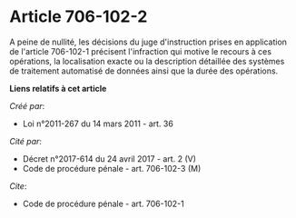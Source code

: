 # Article 706-102-2

A peine de nullité, les décisions du juge d'instruction prises en application de l'article 706-102-1 précisent l'infraction
qui motive le recours à ces opérations, la localisation exacte ou la description détaillée des systèmes de traitement
automatisé de données ainsi que la durée des opérations.

**Liens relatifs à cet article**

_Créé par_:

  - Loi n°2011-267 du 14 mars 2011 - art. 36

_Cité par_:

  - Décret n°2017-614 du 24 avril 2017 - art. 2 (V)
  - Code de procédure pénale - art. 706-102-3 (M)

_Cite_:

  - Code de procédure pénale - art. 706-102-1
